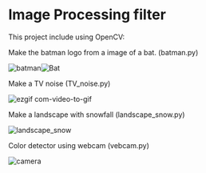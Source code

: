 # Image Processing filter

This project include using OpenCV:

Make the batman logo from a image of a bat. (batman.py)

![batman](https://user-images.githubusercontent.com/43343453/228600967-e0ba411c-a67a-4ad5-929a-821167e525fc.jpg)![Bat](https://user-images.githubusercontent.com/43343453/228600987-76dd3255-94f1-47e2-88b3-38d5ab15ab25.jpg)



Make a TV noise (TV_noise.py)

![ezgif com-video-to-gif](https://user-images.githubusercontent.com/43343453/228600093-ddd576b8-7c97-4463-985f-b55603ce2fae.gif)

Make a landscape with snowfall (landscape_snow.py)

![landscape_snow](https://user-images.githubusercontent.com/43343453/228598900-e687ade4-97a1-48d9-815b-f9cac9a62a2c.gif)

Color detector using webcam (vebcam.py)

![camera](https://user-images.githubusercontent.com/43343453/228923829-4d28654a-bb0e-499f-9ac9-edcc37c336fe.gif)
